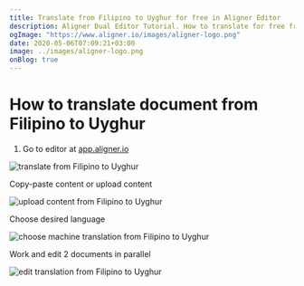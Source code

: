 ```yaml
---
title: Translate from Filipino to Uyghur for free in Aligner Editor
description: Aligner Dual Editor Tutorial. How to translate for free from Filipino to Uyghur. Aligner is multilingual document management platform. 
ogImage: "https://www.aligner.io/images/aligner-logo.png"
date: 2020-05-06T07:09:21+03:00
image: ../images/aligner-logo.png
onBlog: true
---
```


# How to translate document from Filipino to Uyghur

1. Go to editor at [app.aligner.io](https://app.aligner.io "Aligner App web page")

![translate from Filipino to Uyghur](../aligner-blank-editor.png "translate from Filipino to Uyghur")

Copy-paste content or upload content

![upload content from Filipino to Uyghur](../aligner-uploaded-document.png "upload content from Filipino to Uyghur")

Choose desired language

![choose machine translation from Filipino to Uyghur](../aligner-language-dropdown.png "choose machine translation from Filipino to Uyghur")

Work and edit 2 documents in parallel

![edit translation from Filipino to Uyghur](../aligner-double-sitded-editor.png "edit translation from Filipino to Uyghur")


